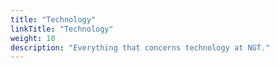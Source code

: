 ```yaml
---
title: "Technology"
linkTitle: "Technology"
weight: 10
description: "Everything that concerns technology at NGT."
---
```

